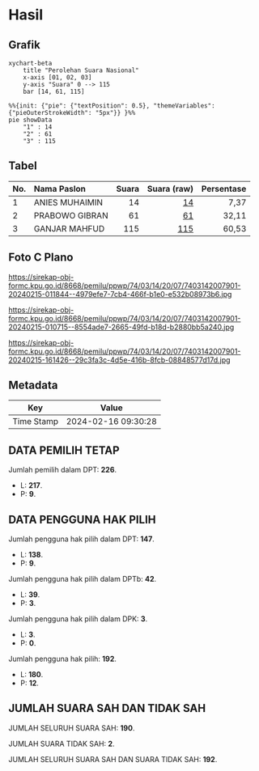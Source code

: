 # Hasil

## Grafik

```mermaid
xychart-beta
    title "Perolehan Suara Nasional"
    x-axis [01, 02, 03]
    y-axis "Suara" 0 --> 115
    bar [14, 61, 115]
```

```mermaid
%%{init: {"pie": {"textPosition": 0.5}, "themeVariables": {"pieOuterStrokeWidth": "5px"}} }%%
pie showData
    "1" : 14
    "2" : 61
    "3" : 115
```

## Tabel

| No. | Nama Paslon    | Suara | Suara (raw) | Persentase |
|:--- |:-------------- | -----:| -----------:| ----------:|
| 1   | ANIES MUHAIMIN | 14    | [14][p-1]   | 7,37       |
| 2   | PRABOWO GIBRAN | 61    | [61][p-2]   | 32,11      |
| 3   | GANJAR MAHFUD  | 115   | [115][p-3]  | 60,53      |


[p-1]: https://github.com/gigit-pemilu/pemilu-2024/blob/main/pilpres/hitung-suara/sub/74-sulawesi-tenggara/sub/03-muna/sub/14-lasalepa/sub/2007-lasalepa/sub/901-tps/sub/paslon-1.txt
[p-2]: https://github.com/gigit-pemilu/pemilu-2024/blob/main/pilpres/hitung-suara/sub/74-sulawesi-tenggara/sub/03-muna/sub/14-lasalepa/sub/2007-lasalepa/sub/901-tps/sub/paslon-2.txt
[p-3]: https://github.com/gigit-pemilu/pemilu-2024/blob/main/pilpres/hitung-suara/sub/74-sulawesi-tenggara/sub/03-muna/sub/14-lasalepa/sub/2007-lasalepa/sub/901-tps/sub/paslon-3.txt

## Foto C Plano

https://sirekap-obj-formc.kpu.go.id/8668/pemilu/ppwp/74/03/14/20/07/7403142007901-20240215-011844--4979efe7-7cb4-466f-b1e0-e532b08973b6.jpg

https://sirekap-obj-formc.kpu.go.id/8668/pemilu/ppwp/74/03/14/20/07/7403142007901-20240215-010715--8554ade7-2665-49fd-b18d-b2880bb5a240.jpg

https://sirekap-obj-formc.kpu.go.id/8668/pemilu/ppwp/74/03/14/20/07/7403142007901-20240215-161426--29c3fa3c-4d5e-416b-8fcb-08848577d17d.jpg


## Metadata

| Key        | Value               |
| ---------- | ------------------- |
| Time Stamp | 2024-02-16 09:30:28 |


## DATA PEMILIH TETAP

Jumlah pemilih dalam DPT: **226**.
 * L: **217**.
 * P: **9**.

## DATA PENGGUNA HAK PILIH

Jumlah pengguna hak pilih dalam DPT: **147**.
 * L: **138**.
 * P: **9**.

Jumlah pengguna hak pilih dalam DPTb: **42**.
 * L: **39**.
 * P: **3**.

Jumlah pengguna hak pilih dalam DPK: **3**.
 * L: **3**.
 * P: **0**.

Jumlah pengguna hak pilih: **192**.
 * L: **180**.
 * P: **12**.

## JUMLAH SUARA SAH DAN TIDAK SAH

JUMLAH SELURUH SUARA SAH: **190**.

JUMLAH SUARA TIDAK SAH: **2**.

JUMLAH SELURUH SUARA SAH DAN SUARA TIDAK SAH: **192**.


